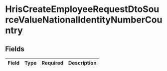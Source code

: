 # HrisCreateEmployeeRequestDtoSourceValueNationalIdentityNumberCountry


## Fields

| Field       | Type        | Required    | Description |
| ----------- | ----------- | ----------- | ----------- |